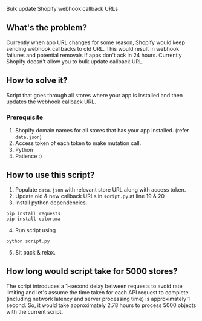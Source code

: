 Bulk update Shopify webhook callback URLs

## What's the problem?

Currently when app URL changes for some reason, Shopify would keep sending webhook callbacks to old URL. This would result in webhook failures and potential removals if apps don't ack in 24 hours. Currently Shopify doesn't allow you to bulk update callback URL.

## How to solve it?

Script that goes through all stores where your app is installed and then updates the webhook callback URL.

### Prerequisite 

1. Shopify domain names for all stores that has your app installed. (refer `data.json`)
2. Access token of each token to make mutation call.
3. Python
4. Patience :)

## How to use this script?

1. Populate `data.json` with relevant store URL along with access token.
2. Update old & new callback URLs in `script.py` at line 19 & 20
3. Install python dependencies.
```
pip install requests
pip install colorama
```
4. Run script using 
```
python script.py
```
5. Sit back & relax.

## How long would script take for 5000 stores?

The script introduces a 1-second delay between requests to avoid rate limiting and let's assume the time taken for each API request to complete (including network latency and server processing time) is approximately 1 second. So, it would take approximately 2.78 hours to process 5000 objects with the current script.